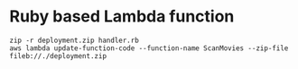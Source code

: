 # Ruby based Lambda function

```
zip -r deployment.zip handler.rb
aws lambda update-function-code --function-name ScanMovies --zip-file fileb://./deployment.zip
```
